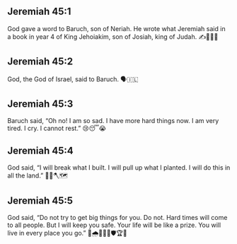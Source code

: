 ## Jeremiah 45:1
God gave a word to Baruch, son of Neriah. He wrote what Jeremiah said in a book in year 4 of King Jehoiakim, son of Josiah, king of Judah. ✍️📖👑📅
## Jeremiah 45:2
God, the God of Israel, said to Baruch. 🗣️🇮🇱
## Jeremiah 45:3
Baruch said, “Oh no! I am so sad. I have more hard things now. I am very tired. I cry. I cannot rest.” 😢😴😭
## Jeremiah 45:4
God said, “I will break what I built. I will pull up what I planted. I will do this in all the land.” 🔨🌱🪓🗺️
## Jeremiah 45:5
God said, “Do not try to get big things for you. Do not. Hard times will come to all people. But I will keep you safe. Your life will be like a prize. You will live in every place you go.” 🛑🌧️🧑‍🤝‍🧑🛡️🏆👣
